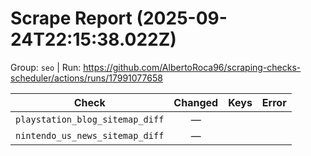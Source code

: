 # Scrape Report (2025-09-24T22:15:38.022Z)

Group: `seo`  |  Run: https://github.com/AlbertoRoca96/scraping-checks-scheduler/actions/runs/17991077658

| Check | Changed | Keys | Error |
|---|:---:|:--|:--|
| `playstation_blog_sitemap_diff` | — |  |  |
| `nintendo_us_news_sitemap_diff` | — |  |  |
